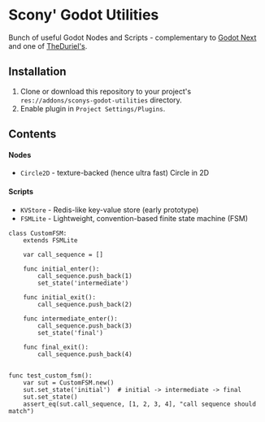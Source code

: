 # Scony' Godot Utilities

Bunch of useful Godot Nodes and Scripts - complementary to [Godot Next](https://github.com/willnationsdev/godot-next) and one of [TheDuriel's](https://github.com/TheDuriel/DurielsGodotUtilities).

## Installation

1. Clone or download this repository to your project's `res://addons/sconys-godot-utilities` directory.
2. Enable plugin in `Project Settings/Plugins`.

## Contents

#### Nodes

- `Circle2D` - texture-backed (hence ultra fast) Circle in 2D

#### Scripts

- `KVStore` - Redis-like key-value store (early prototype)
- `FSMLite` - Lightweight, convention-based finite state machine (FSM)

```
class CustomFSM:
	extends FSMLite

	var call_sequence = []

	func initial_enter():
		call_sequence.push_back(1)
		set_state('intermediate')

	func initial_exit():
		call_sequence.push_back(2)

	func intermediate_enter():
		call_sequence.push_back(3)
		set_state('final')

	func final_exit():
		call_sequence.push_back(4)


func test_custom_fsm():
	var sut = CustomFSM.new()
	sut.set_state('initial')  # initial -> intermediate -> final
	sut.set_state()
	assert_eq(sut.call_sequence, [1, 2, 3, 4], "call sequence should match")
```
